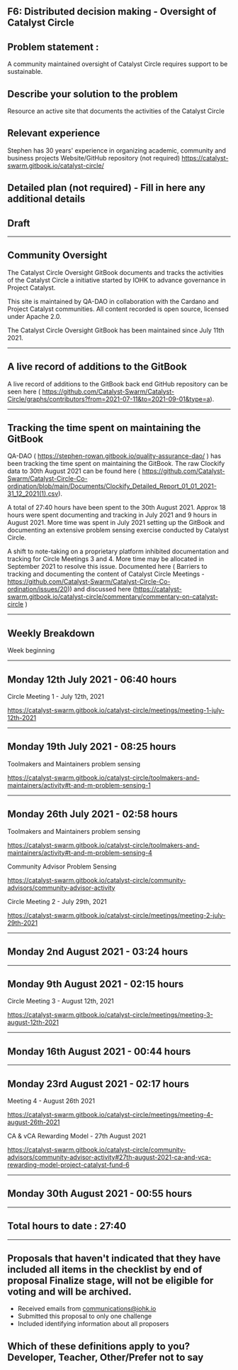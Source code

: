 ##  F6: Distributed decision making - Oversight of Catalyst Circle

## Problem statement :
A community maintained oversight of Catalyst Circle requires support to be sustainable.

## Describe your solution to the problem

Resource an active site that documents the activities of the Catalyst Circle

## Relevant experience

Stephen has 30 years' experience in organizing academic, community and business projects
Website/GitHub repository (not required) https://catalyst-swarm.gitbook.io/catalyst-circle/ 

## Detailed plan (not required) - Fill in here any additional details

## Draft

--------------------------------------------------------------------------------------------------

## Community Oversight

The Catalyst Circle Oversight GitBook documents and tracks the activities of the Catalyst Circle a initiative started by IOHK to advance governance in Project Catalyst.

This site is maintained by QA-DAO in collaboration with the Cardano and Project Catalyst communities. All content recorded is open source, licensed under Apache 2.0.

The Catalyst Circle Oversight GitBook has been maintained since July 11th 2021.

--------------------------------------------------------------------------------------------------

## A live record of additions to the GitBook

A live record of additions to the GitBook back end GitHub repository can be seen here ( https://github.com/Catalyst-Swarm/Catalyst-Circle/graphs/contributors?from=2021-07-11&to=2021-09-01&type=a).

--------------------------------------------------------------------------------------------------

## Tracking the time spent on maintaining the GitBook

QA-DAO ( https://stephen-rowan.gitbook.io/quality-assurance-dao/ ) has been tracking the time spent on maintaining the GitBook. The raw Clockify data to 30th August 2021 can be found here ( https://github.com/Catalyst-Swarm/Catalyst-Circle-Co-ordination/blob/main/Documents/Clockify_Detailed_Report_01_01_2021-31_12_2021(1).csv).

A total of 27:40 hours have been spent to the 30th August 2021. Approx 18 hours were spent documenting and tracking in July 2021 and 9 hours in August 2021. More time was spent in July 2021 setting up the GitBook and documenting an extensive problem sensing exercise conducted by Catalyst Circle.

A shift to note-taking on a proprietary platform inhibited documentation and tracking for Circle Meetings 3 and 4. More time may be allocated in September 2021 to resolve this issue. Documented here ( Barriers to tracking and documenting the content of Catalyst Circle Meetings - https://github.com/Catalyst-Swarm/Catalyst-Circle-Co-ordination/issues/20)) and discussed here (https://catalyst-swarm.gitbook.io/catalyst-circle/commentary/commentary-on-catalyst-circle )

--------------------------------------------------------------------------------------------------

## Weekly Breakdown

Week beginning

--------------------------------------------------------------------------------------------------

## Monday 12th July 2021 - 06:40 hours

Circle Meeting 1 - July 12th, 2021

https://catalyst-swarm.gitbook.io/catalyst-circle/meetings/meeting-1-july-12th-2021

--------------------------------------------------------------------------------------------------

## Monday 19th July 2021 - 08:25 hours

Toolmakers and Maintainers problem sensing

https://catalyst-swarm.gitbook.io/catalyst-circle/toolmakers-and-maintainers/activity#t-and-m-problem-sensing-1

--------------------------------------------------------------------------------------------------

## Monday 26th July 2021 - 02:58 hours

Toolmakers and Maintainers problem sensing

https://catalyst-swarm.gitbook.io/catalyst-circle/toolmakers-and-maintainers/activity#t-and-m-problem-sensing-4

Community Advisor Problem Sensing

https://catalyst-swarm.gitbook.io/catalyst-circle/community-advisors/community-advisor-activity

Circle Meeting 2 - July 29th, 2021

https://catalyst-swarm.gitbook.io/catalyst-circle/meetings/meeting-2-july-29th-2021

--------------------------------------------------------------------------------------------------

## Monday 2nd August 2021 - 03:24 hours

--------------------------------------------------------------------------------------------------

## Monday 9th August 2021 - 02:15 hours

Circle Meeting 3 - August 12th, 2021

https://catalyst-swarm.gitbook.io/catalyst-circle/meetings/meeting-3-august-12th-2021

--------------------------------------------------------------------------------------------------

## Monday 16th August 2021 - 00:44 hours

--------------------------------------------------------------------------------------------------

## Monday 23rd August 2021 - 02:17 hours

Meeting 4 - August 26th 2021

https://catalyst-swarm.gitbook.io/catalyst-circle/meetings/meeting-4-august-26th-2021

CA & vCA Rewarding Model - 27th August 2021

https://catalyst-swarm.gitbook.io/catalyst-circle/community-advisors/community-advisor-activity#27th-august-2021-ca-and-vca-rewarding-model-project-catalyst-fund-6

--------------------------------------------------------------------------------------------------

## Monday 30th August 2021 - 00:55 hours

--------------------------------------------------------------------------------------------------

## Total hours to date : 27:40

--------------------------------------------------------------------------------------------------

## Proposals that haven't indicated that they have included all items in the checklist by end of proposal Finalize stage, will not be eligible for voting and will be archived. 
- Received emails from communications@iohk.io
- Submitted this proposal to only one challenge
- Included identifying information about all proposers

## Which of these definitions apply to you? Developer, Teacher, Other/Prefer not to say


